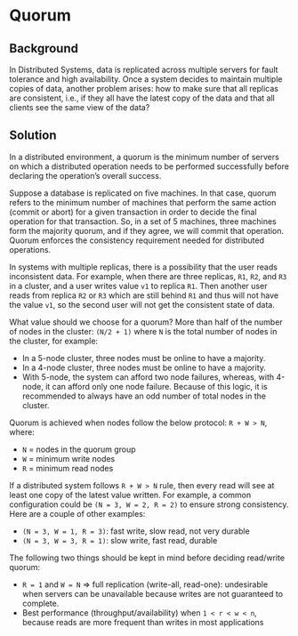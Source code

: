 # Quorum

## Background

In Distributed Systems, data is replicated across multiple servers for fault tolerance and high availability. Once a system decides to maintain multiple copies of data, another problem arises: how to make sure that all replicas are consistent, i.e., if they all have the latest copy of the data and that all clients see the same view of the data?

## Solution

In a distributed environment, a quorum is the minimum number of servers on which a distributed operation needs to be performed successfully before declaring the operation’s overall success.

Suppose a database is replicated on five machines. In that case, quorum refers to the minimum number of machines that perform the same action (commit or abort) for a given transaction in order to decide the final operation for that transaction. So, in a set of 5 machines, three machines form the majority quorum, and if they agree, we will commit that operation. Quorum enforces the consistency requirement needed for distributed operations.

In systems with multiple replicas, there is a possibility that the user reads inconsistent data. For example, when there are three replicas, `R1`, `R2`, and `R3` in a cluster, and a user writes value `v1` to replica `R1`. Then another user reads from replica `R2` or `R3` which are still behind `R1` and thus will not have the value `v1`, so the second user will not get the consistent state of data.

What value should we choose for a quorum? More than half of the number of nodes in the cluster: `(N/2 + 1)` where `N` is the total number of nodes in the cluster, for example:

- In a 5-node cluster, three nodes must be online to have a majority.
- In a 4-node cluster, three nodes must be online to have a majority.
- With 5-node, the system can afford two node failures, whereas, with 4-node, it can afford only one node failure. Because of this logic, it is recommended to always have an odd number of total nodes in the cluster.

Quorum is achieved when nodes follow the below protocol: `R + W > N`, where:

- `N` = nodes in the quorum group
- `W` = minimum write nodes
- `R` = minimum read nodes

If a distributed system follows `R + W > N` rule, then every read will see at least one copy of the latest value written. For example, a common configuration could be `(N = 3, W = 2, R = 2)` to ensure strong consistency. Here are a couple of other examples:

- `(N = 3, W = 1, R = 3)`: fast write, slow read, not very durable
- `(N = 3, W = 3, R = 1)`: slow write, fast read, durable

The following two things should be kept in mind before deciding read/write quorum:

- `R = 1` and `W = N` ⇒ full replication (write-all, read-one): undesirable when servers can be unavailable because writes are not guaranteed to complete.
- Best performance (throughput/availability) when `1 < r < w < n`, because reads are more frequent than writes in most applications
